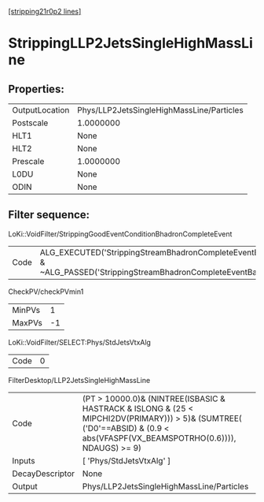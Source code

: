 [[stripping21r0p2 lines]](./stripping21r0p2-index)

# StrippingLLP2JetsSingleHighMassLine

## Properties:

|                |                                           |
|----------------|-------------------------------------------|
| OutputLocation | Phys/LLP2JetsSingleHighMassLine/Particles |
| Postscale      | 1.0000000                                 |
| HLT1           | None                                      |
| HLT2           | None                                      |
| Prescale       | 1.0000000                                 |
| L0DU           | None                                      |
| ODIN           | None                                      |

## Filter sequence:

LoKi::VoidFilter/StrippingGoodEventConditionBhadronCompleteEvent

|      |                                                                                                                          |
|------|--------------------------------------------------------------------------------------------------------------------------|
| Code | ALG_EXECUTED('StrippingStreamBhadronCompleteEventBadEvent') & ~ALG_PASSED('StrippingStreamBhadronCompleteEventBadEvent') |

CheckPV/checkPVmin1

|        |     |
|--------|-----|
| MinPVs | 1   |
| MaxPVs | -1  |

LoKi::VoidFilter/SELECT:Phys/StdJetsVtxAlg

|      |     |
|------|-----|
| Code | 0   |

FilterDesktop/LLP2JetsSingleHighMassLine

|                 |                                                                                                                                                                                |
|-----------------|--------------------------------------------------------------------------------------------------------------------------------------------------------------------------------|
| Code            | (PT \> 10000.0)& (NINTREE(ISBASIC & HASTRACK & ISLONG & (25 \< MIPCHI2DV(PRIMARY))) \> 5)& (SUMTREE( ('D0'==ABSID) & (0.9 \< abs(VFASPF(VX_BEAMSPOTRHO(0.6)))), NDAUGS) \>= 9) |
| Inputs          | [ 'Phys/StdJetsVtxAlg' ]                                                                                                                                                     |
| DecayDescriptor | None                                                                                                                                                                           |
| Output          | Phys/LLP2JetsSingleHighMassLine/Particles                                                                                                                                      |
